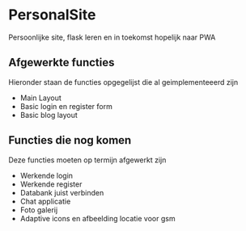 # PersonalSite
Persoonlijke site, flask leren en in toekomst hopelijk naar PWA

## Afgewerkte functies
Hieronder staan de functies opgegelijst die al geimplementeeerd zijn
* Main Layout
* Basic login en register form
* Basic blog layout

## Functies die nog komen
Deze functies moeten op termijn afgewerkt zijn
* Werkende login
* Werkende register
* Databank juist verbinden
* Chat applicatie
* Foto galerij
* Adaptive icons en afbeelding locatie voor gsm